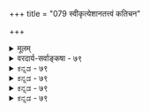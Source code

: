+++
title = "079 स्वीकृत्येशानतत्त्वं कतिचन"

+++
<details><summary>मूलम्</summary>

स्वीकृत्येशानतत्त्वं कतिचन जहतस्तत्प्रसादादिसाध्यं गङ्गाम्भःपञ्चगव्यप्रभृतिवदवदन् पावनत्वादि तस्य ।  
तच्छ्रुत्यादिप्रतीपं यदपि च फलदं दर्शितं निष्प्रसादं तच्चैतस्य प्रसादादिति हि निजगदुर्धर्ममर्मज्ञचित्ताः ॥ ७९ ॥
</details>

<details><summary>वरदार्य-सर्वाङ्कषा - ७९</summary>

अत्यन्तोपयुक्ते परमात्मनः सर्वफलप्रदत्वे प्रसक्तामाशङ्कामनूद्य परिहरति - स्वीकृत्येत्यादि । **कतिचन** = निर्गुणवादिनः **ईशानतत्त्वम्** = ईश्वरतत्त्वम् **स्वीकृत्य** = अङ्गीकृत्यापि **तत्प्रसादादिसाध्यम्** = तदीयानुग्रहनिग्रहसाध्यं फलम् **जहतः** = त्यजन्तः **तस्य** = परमात्मनः **पावनत्वादि** =परिसुद्ध्यादिहेतुत्वम् **गङ्गाम्भःपञ्चगव्यप्रभृतिवत्** = गङ्गाजलपञ्चगव्यादिवत् अवदन् । निर्गुणवादिनो हि परमात्मनो जगत्स्रष्टृत्वमोक्षप्रदत्वादिकं परमात्मनः स्वरूपप्रयुक्तम्, न तत्संकल्पादिमूलकम् । यथा वा गङ्गाजलस्य परमपावनत्वं सर्वैरुच्यते । न हि तत्र गङ्गा स्वसंकल्पादितरान् पावयति, किन्तु स्वरूपत एव । एवं पञ्चगव्यादेरपि पावनत्वं स्वतः । जडानां हि तेषां नेच्छादिसंभवः । तद्वदेव परमात्मनोऽपि सर्वं सङ्गच्छते इति तेषामाशयः । तदेतत् **श्रुत्यादिप्रतीपम्** = श्रुतिस्मृत्यादिविरुद्धम् । 'धातुः प्रसादात् ' ( म.न. 12 ) इति कण्ठत एव प्रसादस्याभिधानात् । ‘तत्प्रसादात्परां शान्ति स्थानं प्राप्स्यसि शाश्वतम् ' ( गी. 18-62) 'हार्दानुगृहीतः ' (ब्र.सू. 4-2-16) इत्याद्यादिपदेन ग्राह्यम् । निर्गुणवादस्य च बहुधा निराकृतत्वात् नानुपपत्तिः । किञ्च - यदपि **च** = क्षीरजलादिकमपि **निष्प्रसादम्** = मध्ये देवताप्रसादादिकमन्तरापि **फलदम्** = वत्सपोषणादिरूपफलप्रदं प्रदर्शितम्, **तच्च** = तदपि **एतस्य** = परमात्मनः प्रसादादेव इति हि **धर्ममर्मज्ञचित्ताः** = महर्षयः निजगदुः - अवोचन् । किमधिकोक्त्या! 'पयोम्बुवचेत्तत्रापि' (ब्र.सू.2-2-2 ) इत्यादौ क्षीरस्य वत्सपोषकत्वम्, जलस्य सस्यरक्षकत्वं वा तत्तद्वस्तुस्वभावादेवेति संकल्पापेक्षा कुतः ? इत्याशंकायाम्, तेषामपि तथात्वम् 

225. 

511 

[ईश्वरतत्त्वविचारोपसंहारः ] 

त्रय्यन्तोदन्तचिन्तासहचरणसहैरेभिरस्मिन् परस्मिन् 

भक्तिश्रद्धास्तिकत्वप्रभृतिगुणसिरावेधिभिस्तर्कशस्त्रैःः । 



परमात्मसंकल्पाधीनमिति हि स्थापयामास भगवान् बादरायणः । एवं सति मोक्षप्रदत्वादौ किमु वक्तव्यम् । अयमेव विशेषः सांख्यपक्षात् बादरायणपक्षस्येत्यवधेयम् । अतस्सर्वं भगवदधीनमेवेत्येव परमास्तिकानां वैदिकानां सिद्धान्तः ॥ 

परं त्विदमप्यवधेयमत्र - यद्यप्युक्तमेतन्न निराक्रियते ; अथापीदमप्यत्र द्रष्टव्यम् । 'पवित्राणां पवित्रं यः ' ' न हि ज्ञानेन सदृशं पवित्रमिह विद्यते ' ( गी. 4 - 38 ) । इत्यादीनि वचनान्यपि श्रूयन्त एव । अत एतादृशविषयेषु चर्चेव प्रथमं त्याज्या । स्वानुभव एक एवात्र परमं प्रमाणं भवितुमर्हति । मानवाः प्रायः स्वस्वरूपमेव सम्यङ्न जानन्ति । एवं सत्यप्रमेये वाङ्मनसातीते कथं वृथा विचारं वर्धयन्तीति विचित्रमेव । आगच्छता कालेनानुभविनां क्षाम एव सर्वक्षामहेतुः प्रतिभाति ॥ 



परमार्थतस्तु - आत्मोपासनपरमात्मोपासनयोर्वैलक्षण्यं भगवानेव स्पष्टयति गीतायाम् । विश्वरूपदर्शनानन्तराध्यायारंभे – 'अर्जुन उवाच – एवं सततयुक्ता ये भक्तास्त्वां पर्युपासते । ये चाप्यक्षरमव्यक्तं तेषां के योगवित्तमाः ॥ ' ( गी. 12- 1) इति । पूर्वार्धेन साकारोपासना अथवा भक्तिमार्गः पृष्टः । उत्तरार्धेन तु आत्मोपासना, अथवा निराकारमार्गः पृष्टः इति स्पष्टं वर्तते । मार्गद्वयमपीदं उपासनारूपमेव, 'उपासते ' इत्युस्योभयत्र समानत्वात् । उभयोरपि फलं यद्यपि समानम् । अथाप्यात्मोपासकाद्भगवदुपासकस्य फले नैर्भर्यम् ' तेषामहं समुद्धर्ता' (गी. 12-7 ) इति कण्ठत एव वदति भगवान् । परमात्मोपासकस्यैव आत्मोपासकापेक्षया युक्ततमत्वमपि स एवाह - ' मय्यावेश्य मनो ये मां नित्ययुक्ता उपासते । श्रद्धया परयोपेताः ते मे युक्ततमा मताः ॥' (गी. 12-2 ) इति । कुत एवमित्यादेर्वैज्ञानिकमुत्तरं त्वन्यत्र । वस्तुतस्तु आत्मोपासनायां न सर्वेप्यधिकृताः । किन्तु अंशपुरुषाणामेव । यतः आत्मा निराकारः । तदुपासनं तु मन्दप्रज्ञानां सर्वथा न संभवितुमर्हति ॥ 

कैवल्यभगवत्प्राप्त्योः द्वितीयं श्रेष्ठमुच्यते । एतदेव यतः पूर्णं कैवल्यादिति निश्चयः ॥ रहस्यं भक्तियोगे तु महदस्ति विशेषतः । भगवद्भक्तसाधूनां सङ्गात्स्पष्टं भवेदिदम् ॥ अतो विचारं सन्त्यज्य चरेयुस्तप उत्तमम् । एक एव भवेत्पुंसामुपायो ह्ययमेव हि ॥ ७९ ॥
</details>


<details><summary>ಕನ್ನಡ - ७९</summary>

नायकसर 

[परमात्मन प्रसादवे सर्व फल साधन 

23 

259 

स्वीकृत्येशानत कतिचन जहतस्त सावादिसाध्यं गजाप गव्य प्रकृतिवदवदन् पावनादि तस्य तळ्ळुत्यादिप्रतीपं यदसि च फलदं दर्शितं निष्पसादं 

ततस्य प्रसादादिति हि निजगदुर्धम्रमर्मज्ञ चित्ताः ॥ ईश्वरनिगॆ निग्रहानुग्रहगळन्नु समर्थिसुत्तारॆ - ईशानत स्वीकृत्य, तत्रसादादिसाध्यं जहतः कतिचन, गङ्गामपञ्चगव्य प्रकृतिवत् तस्य पावनत्यादि अवरन् परमात्मनन्नु ऒप्पिदरू, अवन प्रसाद मत्तु कोपदिन्द ऒळ्ळॆयदु मत्तु कॆट्टद्दु आगुवुदिल्ल. गङ्गॆय नीरु, पञ्चगव्य मुन्तादवुगळन्तॆ, परमात्मनू निग्रहानुग्रह गळिल्लदॆये स्वतः ऒळ्ळॆयदन्नू कॆट्टद्दन्नू माडबल्लनु. निग्रहानुग्रह गळन्नॊप्पिदरॆ अवन सर्वसमत्वक्कॆ धक्कॆ बरुवुदॆन्दु कॆलवरु हेळुवरु. 

अयस्कान्त कब्बिणवन्नु स्वतः आकर्षिसुवुदॆ हॊरतु, इच्चापूर्वक वागि आकर्षिसुवुदिल्ल. गङ्गातीर्थवू स्वतः सर्वपावन. इदरन्तॆये पर मात्मनू स्वतः मोक्षादिगळिगॆ कारणनॆम्बुदु इवर अभिप्राय. 

\- 

तत् श्रुत्यादिप्रतीप अदु श्रुति स्मृतिगळिगॆ विरुद्ध. 'धातुः प्रसादात्' ऎम्बुदु श्रुति, मसादादवाज्योति शाश्वत पद मव्ययं' ऎम्बुदु गीतॆ. यदपि च निष्पसादं फलदं दर्शितं, तच्च एतस्य प्रसादात् इति हि धर्ममर्मज्ञ चित्राः निजगदुः – गङ्गॆ मुन्तादवु स्वतः पावनवॆन्दु हेळिद्दू सह, परमात्मने गङ्गॆगॆ आ शक्तियन्नु अनुग्रहिसिरुवुदरिन्दले ऎन्दु धर्मद मर्मवन्नु अरित महात्मरु हेळुत्तारॆ. 'यद्यद्विभूतिमत्सत्यं श्रीमदूर्जित मेव वा। तत्तदेवावगच्छ त्वं मम तेजों शसम्भवं' ऎम्ब भगवद्गीतॆयल्लि इदु सुस्पष्ट, मत्तु सुप्रसिद्ध. 

अयस्कान्तदन्तॆ ईश्वरनु सान्निध्य मात्रदिन्दले ऎल्लवन्नु माडुव वनादरॆ अवनु जडनागबेकागुत्तदॆ, मत्तु ऎल्लरिगू ऒन्दे रीतियल्ले माडबेकागुत्तदॆ. मानवर वैषम्यदिन्द कार्यवैषम्यवॆन्दरॆ-निग्रहा नुग्रहगळू मानवर बुद्धि वैषम्यदिन्दले बरुवुदाद्दरिन्द परमात्मन सर्वसमत्वक्कॆ याव हानियू इल्ल. उळिद विषयगळन्नु ई सरद 

आरम्भदल्ले हेळियागिदॆ ॥ ७९ ।

</details>


<details><summary>ಕನ್ನಡ - ७९</summary>

नायकसर 

[परमात्मन प्रसादवे सर्व फल साधन 

23 

259 

स्वीकृत्येशानत कतिचन जहतस्त सावादिसाध्यं गजाप गव्य प्रकृतिवदवदन् पावनादि तस्य तळ्ळुत्यादिप्रतीपं यदसि च फलदं दर्शितं निष्पसादं 

ततस्य प्रसादादिति हि निजगदुर्धम्रमर्मज्ञ चित्ताः ॥ ईश्वरनिगॆ निग्रहानुग्रहगळन्नु समर्थिसुत्तारॆ - ईशानत स्वीकृत्य, तत्रसादादिसाध्यं जहतः कतिचन, गङ्गामपञ्चगव्य प्रकृतिवत् तस्य पावनत्यादि अवरन् परमात्मनन्नु ऒप्पिदरू, अवन प्रसाद मत्तु कोपदिन्द ऒळ्ळॆयदु मत्तु कॆट्टद्दु आगुवुदिल्ल. गङ्गॆय नीरु, पञ्चगव्य मुन्तादवुगळन्तॆ, परमात्मनू निग्रहानुग्रह गळिल्लदॆये स्वतः ऒळ्ळॆयदन्नू कॆट्टद्दन्नू माडबल्लनु. निग्रहानुग्रह गळन्नॊप्पिदरॆ अवन सर्वसमत्वक्कॆ धक्कॆ बरुवुदॆन्दु कॆलवरु हेळुवरु. 

अयस्कान्त कब्बिणवन्नु स्वतः आकर्षिसुवुदॆ हॊरतु, इच्चापूर्वक वागि आकर्षिसुवुदिल्ल. गङ्गातीर्थवू स्वतः सर्वपावन. इदरन्तॆये पर मात्मनू स्वतः मोक्षादिगळिगॆ कारणनॆम्बुदु इवर अभिप्राय. 

\- 

तत् श्रुत्यादिप्रतीप अदु श्रुति स्मृतिगळिगॆ विरुद्ध. 'धातुः प्रसादात्' ऎम्बुदु श्रुति, मसादादवाज्योति शाश्वत पद मव्ययं' ऎम्बुदु गीतॆ. यदपि च निष्पसादं फलदं दर्शितं, तच्च एतस्य प्रसादात् इति हि धर्ममर्मज्ञ चित्राः निजगदुः – गङ्गॆ मुन्तादवु स्वतः पावनवॆन्दु हेळिद्दू सह, परमात्मने गङ्गॆगॆ आ शक्तियन्नु अनुग्रहिसिरुवुदरिन्दले ऎन्दु धर्मद मर्मवन्नु अरित महात्मरु हेळुत्तारॆ. 'यद्यद्विभूतिमत्सत्यं श्रीमदूर्जित मेव वा। तत्तदेवावगच्छ त्वं मम तेजों शसम्भवं' ऎम्ब भगवद्गीतॆयल्लि इदु सुस्पष्ट, मत्तु सुप्रसिद्ध. 

अयस्कान्तदन्तॆ ईश्वरनु सान्निध्य मात्रदिन्दले ऎल्लवन्नु माडुव वनादरॆ अवनु जडनागबेकागुत्तदॆ, मत्तु ऎल्लरिगू ऒन्दे रीतियल्ले माडबेकागुत्तदॆ. मानवर वैषम्यदिन्द कार्यवैषम्यवॆन्दरॆ-निग्रहा नुग्रहगळू मानवर बुद्धि वैषम्यदिन्दले बरुवुदाद्दरिन्द परमात्मन सर्वसमत्वक्कॆ याव हानियू इल्ल. उळिद विषयगळन्नु ई सरद 

आरम्भदल्ले हेळियागिदॆ ॥ ७९ ।

</details>



<details><summary>ಕನ್ನಡ - ७९</summary>

नायकसर 

[परमात्मन प्रसादवे सर्व फल साधन 

23 

259 

स्वीकृत्येशानत कतिचन जहतस्त सावादिसाध्यं गजाप गव्य प्रकृतिवदवदन् पावनादि तस्य तळ्ळुत्यादिप्रतीपं यदसि च फलदं दर्शितं निष्पसादं 

ततस्य प्रसादादिति हि निजगदुर्धम्रमर्मज्ञ चित्ताः ॥ ईश्वरनिगॆ निग्रहानुग्रहगळन्नु समर्थिसुत्तारॆ - ईशानत स्वीकृत्य, तत्रसादादिसाध्यं जहतः कतिचन, गङ्गामपञ्चगव्य प्रकृतिवत् तस्य पावनत्यादि अवरन् परमात्मनन्नु ऒप्पिदरू, अवन प्रसाद मत्तु कोपदिन्द ऒळ्ळॆयदु मत्तु कॆट्टद्दु आगुवुदिल्ल. गङ्गॆय नीरु, पञ्चगव्य मुन्तादवुगळन्तॆ, परमात्मनू निग्रहानुग्रह गळिल्लदॆये स्वतः ऒळ्ळॆयदन्नू कॆट्टद्दन्नू माडबल्लनु. निग्रहानुग्रह गळन्नॊप्पिदरॆ अवन सर्वसमत्वक्कॆ धक्कॆ बरुवुदॆन्दु कॆलवरु हेळुवरु. 

अयस्कान्त कब्बिणवन्नु स्वतः आकर्षिसुवुदॆ हॊरतु, इच्चापूर्वक वागि आकर्षिसुवुदिल्ल. गङ्गातीर्थवू स्वतः सर्वपावन. इदरन्तॆये पर मात्मनू स्वतः मोक्षादिगळिगॆ कारणनॆम्बुदु इवर अभिप्राय. 

\- 

तत् श्रुत्यादिप्रतीप अदु श्रुति स्मृतिगळिगॆ विरुद्ध. 'धातुः प्रसादात्' ऎम्बुदु श्रुति, मसादादवाज्योति शाश्वत पद मव्ययं' ऎम्बुदु गीतॆ. यदपि च निष्पसादं फलदं दर्शितं, तच्च एतस्य प्रसादात् इति हि धर्ममर्मज्ञ चित्राः निजगदुः – गङ्गॆ मुन्तादवु स्वतः पावनवॆन्दु हेळिद्दू सह, परमात्मने गङ्गॆगॆ आ शक्तियन्नु अनुग्रहिसिरुवुदरिन्दले ऎन्दु धर्मद मर्मवन्नु अरित महात्मरु हेळुत्तारॆ. 'यद्यद्विभूतिमत्सत्यं श्रीमदूर्जित मेव वा। तत्तदेवावगच्छ त्वं मम तेजों शसम्भवं' ऎम्ब भगवद्गीतॆयल्लि इदु सुस्पष्ट, मत्तु सुप्रसिद्ध. 

अयस्कान्तदन्तॆ ईश्वरनु सान्निध्य मात्रदिन्दले ऎल्लवन्नु माडुव वनादरॆ अवनु जडनागबेकागुत्तदॆ, मत्तु ऎल्लरिगू ऒन्दे रीतियल्ले माडबेकागुत्तदॆ. मानवर वैषम्यदिन्द कार्यवैषम्यवॆन्दरॆ-निग्रहा नुग्रहगळू मानवर बुद्धि वैषम्यदिन्दले बरुवुदाद्दरिन्द परमात्मन सर्वसमत्वक्कॆ याव हानियू इल्ल. उळिद विषयगळन्नु ई सरद 

आरम्भदल्ले हेळियागिदॆ ॥ ७९ ।

</details>


<details><summary>ಕನ್ನಡ - ७९</summary>

नायकसर 

[परमात्मन प्रसादवे सर्व फल साधन 

23 

259 

स्वीकृत्येशानत कतिचन जहतस्त सावादिसाध्यं गजाप गव्य प्रकृतिवदवदन् पावनादि तस्य तळ्ळुत्यादिप्रतीपं यदसि च फलदं दर्शितं निष्पसादं 

ततस्य प्रसादादिति हि निजगदुर्धम्रमर्मज्ञ चित्ताः ॥ ईश्वरनिगॆ निग्रहानुग्रहगळन्नु समर्थिसुत्तारॆ - ईशानत स्वीकृत्य, तत्रसादादिसाध्यं जहतः कतिचन, गङ्गामपञ्चगव्य प्रकृतिवत् तस्य पावनत्यादि अवरन् परमात्मनन्नु ऒप्पिदरू, अवन प्रसाद मत्तु कोपदिन्द ऒळ्ळॆयदु मत्तु कॆट्टद्दु आगुवुदिल्ल. गङ्गॆय नीरु, पञ्चगव्य मुन्तादवुगळन्तॆ, परमात्मनू निग्रहानुग्रह गळिल्लदॆये स्वतः ऒळ्ळॆयदन्नू कॆट्टद्दन्नू माडबल्लनु. निग्रहानुग्रह गळन्नॊप्पिदरॆ अवन सर्वसमत्वक्कॆ धक्कॆ बरुवुदॆन्दु कॆलवरु हेळुवरु. 

अयस्कान्त कब्बिणवन्नु स्वतः आकर्षिसुवुदॆ हॊरतु, इच्चापूर्वक वागि आकर्षिसुवुदिल्ल. गङ्गातीर्थवू स्वतः सर्वपावन. इदरन्तॆये पर मात्मनू स्वतः मोक्षादिगळिगॆ कारणनॆम्बुदु इवर अभिप्राय. 

\- 

तत् श्रुत्यादिप्रतीप अदु श्रुति स्मृतिगळिगॆ विरुद्ध. 'धातुः प्रसादात्' ऎम्बुदु श्रुति, मसादादवाज्योति शाश्वत पद मव्ययं' ऎम्बुदु गीतॆ. यदपि च निष्पसादं फलदं दर्शितं, तच्च एतस्य प्रसादात् इति हि धर्ममर्मज्ञ चित्राः निजगदुः – गङ्गॆ मुन्तादवु स्वतः पावनवॆन्दु हेळिद्दू सह, परमात्मने गङ्गॆगॆ आ शक्तियन्नु अनुग्रहिसिरुवुदरिन्दले ऎन्दु धर्मद मर्मवन्नु अरित महात्मरु हेळुत्तारॆ. 'यद्यद्विभूतिमत्सत्यं श्रीमदूर्जित मेव वा। तत्तदेवावगच्छ त्वं मम तेजों शसम्भवं' ऎम्ब भगवद्गीतॆयल्लि इदु सुस्पष्ट, मत्तु सुप्रसिद्ध. 

अयस्कान्तदन्तॆ ईश्वरनु सान्निध्य मात्रदिन्दले ऎल्लवन्नु माडुव वनादरॆ अवनु जडनागबेकागुत्तदॆ, मत्तु ऎल्लरिगू ऒन्दे रीतियल्ले माडबेकागुत्तदॆ. मानवर वैषम्यदिन्द कार्यवैषम्यवॆन्दरॆ-निग्रहा नुग्रहगळू मानवर बुद्धि वैषम्यदिन्दले बरुवुदाद्दरिन्द परमात्मन सर्वसमत्वक्कॆ याव हानियू इल्ल. उळिद विषयगळन्नु ई सरद 

आरम्भदल्ले हेळियागिदॆ ॥ ७९ ।

</details>

